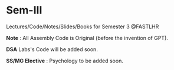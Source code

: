 # Sem-III
Lectures/Code/Notes/Slides/Books for Semester 3 @FASTLHR

**Note** : All Assembly Code is Original (before the invention of GPT).

**DSA** Labs's Code will be added soon.

**SS/MG Elective** : Psychology to be added soon.
